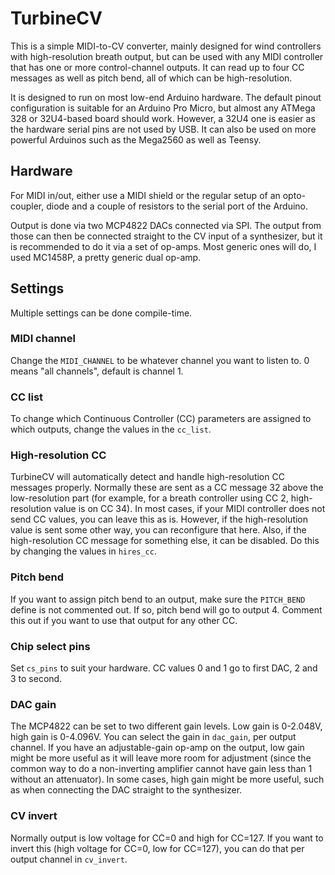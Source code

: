# TurbineCV

This is a simple MIDI-to-CV converter, mainly designed for wind controllers with
high-resolution breath output, but can be used with any MIDI controller that has one or
more control-channel outputs. It can read up to four CC messages as well as pitch bend,
all of which can be high-resolution.

It is designed to run on most low-end Arduino hardware. The default pinout configuration
is suitable for an Arduino Pro Micro, but almost any ATMega 328 or 32U4-based board should
work. However, a 32U4 one is easier as the hardware serial pins are not used by USB. It can
also be used on more powerful Arduinos such as the Mega2560 as well as Teensy.

## Hardware

For MIDI in/out, either use a MIDI shield or the regular setup of an opto-coupler, diode
and a couple of resistors to the serial port of the Arduino.

Output is done via two MCP4822 DACs connected via SPI. The output from those can then be
connected straight to the CV input of a synthesizer, but it is recommended to do it via a
set of op-amps. Most generic ones will do, I used MC1458P, a pretty generic dual op-amp.


## Settings

Multiple settings can be done compile-time.

### MIDI channel

Change the `MIDI_CHANNEL` to be whatever channel you want to listen to. 0 means "all channels",
default is channel 1.

### CC list

To change which Continuous Controller (CC) parameters are assigned to which outputs,
change the values in the `cc_list`.

### High-resolution CC

TurbineCV will automatically detect and handle high-resolution CC messages properly.
Normally these are sent as a CC message 32 above the low-resolution part (for example,
for a breath controller using CC 2, high-resolution value is on CC 34). In most cases, if
your MIDI controller does not send CC values, you can leave this as is. However, if the
high-resolution value is sent some other way, you can reconfigure that here. Also, if
the high-resolution CC message for something else, it can be disabled. Do this by changing
the values in `hires_cc`.

### Pitch bend

If you want to assign pitch bend to an output, make sure the `PITCH_BEND` define is not
commented out. If so, pitch bend will go to output 4. Comment this out if you want to use
that output for any other CC.

### Chip select pins

Set `cs_pins` to suit your hardware. CC values 0 and 1 go to first DAC, 2 and 3 to second.

### DAC gain

The MCP4822 can be set to two different gain levels. Low gain is 0-2.048V, high gain
is 0-4.096V. You can select the gain in `dac_gain`, per output channel.
If you have an adjustable-gain op-amp on the output, low gain might be more useful as it
will leave more room for adjustment (since the common way to do a non-inverting amplifier
cannot have gain less than 1 without an attenuator). In some cases, high gain
might be more useful, such as when connecting the DAC straight to the synthesizer.

### CV invert
Normally output is low voltage for CC=0 and high for CC=127. If you want to invert this
(high voltage for CC=0, low for CC=127), you can do that per output channel in `cv_invert`.
